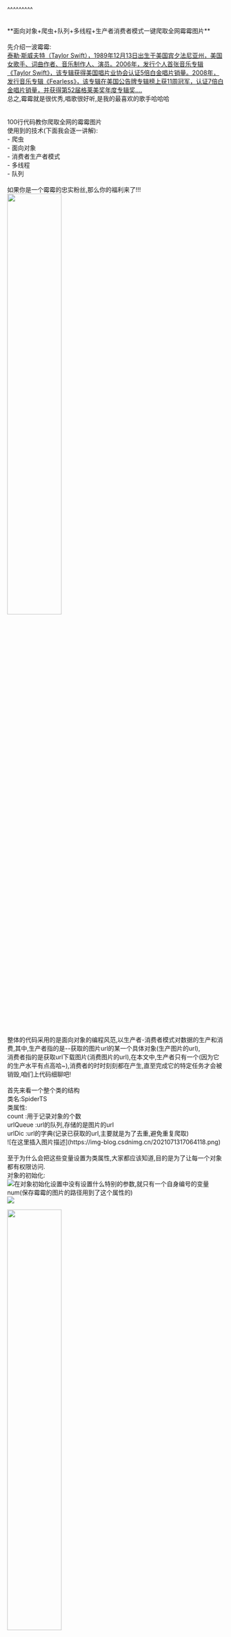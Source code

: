 
<BlogInfo title="霉粉们的福利来啦!!!!!" author="白日梦想猿" pv=0 read_times=0 pre_cost_time=1638 category="爬虫学习" tag_list="['多线程', '面向对象', '爬虫']" create_time="2021.07.13 18:33:33.932449" update_time="2021.07.13 18:33:33" />

^^^^^^^^^
<p><br>**面向对象+爬虫+队列+多线程+生产者消费者模式一键爬取全网霉霉图片**<br><br>先介绍一波霉霉:<br><a href="https://baike.baidu.com/item/%E6%B3%B0%E5%8B%92%C2%B7%E6%96%AF%E5%A8%81%E5%A4%AB%E7%89%B9/8472307?fromtitle=%E9%9C%89%E9%9C%89&amp;fromid=16200356&amp;fr=aladdin) ![在这里插入图片描述](https://img-blog.csdnimg.cn/20210713164411123.jpg?x-oss-process=image/watermark,type_ZmFuZ3poZW5naGVpdGk,shadow_10,text_aHR0cHM6Ly9ibG9nLmNzZG4ubmV0L21heF9MTEw=,size_16,color_FFFFFF,t_70#pic_center" target="_blank">泰勒·斯威夫特（Taylor Swift），1989年12月13日出生于美国宾夕法尼亚州，美国女歌手、词曲作者、音乐制作人、演员。2006年，发行个人首张音乐专辑《Taylor Swift》，该专辑获得美国唱片业协会认证5倍白金唱片销量。2008年，发行音乐专辑《Fearless》，该专辑在美国公告牌专辑榜上获11周冠军，认证7倍白金唱片销量，并获得第52届格莱美奖年度专辑奖....</a><br>总之,霉霉就是很优秀,唱歌很好听,是我的最喜欢的歌手哈哈哈<br><br><br>100行代码教你爬取全网的霉霉图片<br>使用到的技术(下面我会逐一讲解):<br> - 爬虫<br> - 面向对象<br> - 消费者生产者模式<br> - 多线程<br> - 队列<br><br>如果你是一个霉霉的忠实粉丝,那么你的福利来了!!!<br><img src="https://img-blog.csdnimg.cn/20210713164411123.jpg?x-oss-process=image/watermark,type_ZmFuZ3poZW5naGVpdGk,shadow_10,text_aHR0cHM6Ly9ibG9nLmNzZG4ubmV0L21heF9MTEw=,size_16,color_FFFFFF,t_70#pic_center" contenteditable="false" width="50%"><br>整体的代码采用的是面向对象的编程风范,以生产者-消费者模式对数据的生产和消费,其中,生产者指的是--获取的图片url的某一个具体对象(生产图片的url),<br>消费者指的是获取url下载图片(消费图片的url),在本文中,生产者只有一个(因为它的生产水平有点高哈~),消费者的时时刻刻都在产生,直至完成它的特定任务才会被销毁,咱们上代码细聊吧!<br><br>首先来看一个整个类的结构<br>类名:SpiderTS<br>类属性:<br>count :用于记录对象的个数<br>urlQueue :url的队列,存储的是图片的url<br>urlDic :url的字典(记录已获取的url,主要就是为了去重,避免重复爬取)<br>![在这里插入图片描述](https://img-blog.csdnimg.cn/2021071317064118.png)<br><br>至于为什么会把这些变量设置为类属性,大家都应该知道,目的是为了让每一个对象都有权限访问.<br>对象的初始化:<br><img src="https://img-blog.csdnimg.cn/20210713170706436.png?x-oss-process=image/watermark,type_ZmFuZ3poZW5naGVpdGk,shadow_10,text_aHR0cHM6Ly9ibG9nLmNzZG4ubmV0L21heF9MTEw=,size_16,color_FFFFFF,t_70" contenteditable="false">在对象初始化设置中没有设置什么特别的参数,就只有一个自身编号的变量num(保存霉霉的图片的路径用到了这个属性的)<br><img src="https://img-blog.csdnimg.cn/20210713170154954.png?x-oss-process=image/watermark,type_ZmFuZ3poZW5naGVpdGk,shadow_10,text_aHR0cHM6Ly9ibG9nLmNzZG4ubmV0L21heF9MTEw=,size_16,color_FFFFFF,t_70" contenteditable="false"><br></p><p><img src="https://img-blog.csdnimg.cn/20210713171446240.jpg?x-oss-process=image/watermark,type_ZmFuZ3poZW5naGVpdGk,shadow_10,text_aHR0cHM6Ly9ibG9nLmNzZG4ubmV0L21heF9MTEw=,size_16,color_FFFFFF,t_70#pic_center" contenteditable="false" width="50%"><br></p><p><br></p><p><b><font size="4">**重点来了!**</font></b><br><br>**生产者--获取图片的url**<br>首先我先声明,不管是生产者还是消费者,其实说白了都是一个爬虫,只是爬取的东西不一样而已,在这里,我用到的是selenium库,为什么用这个库呢?原因很简单,因为我难!</p><p><img src="https://img-blog.csdnimg.cn/20210713172148591.gif" contenteditable="false"><br></p><p>首先来看一下网页结构:<br><img src="https://img-blog.csdnimg.cn/20210713172356991.png?x-oss-process=image/watermark,type_ZmFuZ3poZW5naGVpdGk,shadow_10,text_aHR0cHM6Ly9ibG9nLmNzZG4ubmV0L21heF9MTEw=,size_16,color_FFFFFF,t_70" contenteditable="false" width="50%"><br>通过百度搜索霉霉的图片,然后点击到图片,就会显示霉霉的图片,当你向下滑动鼠标滚轮的时候,它会加载更多的图片,可想而知它是异步加载的,估计又是通过传递不同的参数获取不同的图片,具体是哪些参数我不想去想,具体有哪些参数我也不想去想,具体的参数是怎么变化的我也不想去想,总之,我就是不想花额外的脑子去判断这些参数的变化,有现成的selenium它不香吗?<br><img src="https://img-blog.csdnimg.cn/20210713172825423.jpg" contenteditable="false"><br></p><p>所以加载数据这部就直接走捷径了<br>再来看看要获取的url具体在哪:<br>第一层结构(div[@class="imgpage"]看到重复的类名,不用想,图片的url肯定保存在里面):<br><img src="https://img-blog.csdnimg.cn/20210713173143554.png" contenteditable="false"><br></p><p>第二层结构(ul)<br><img src="https://img-blog.csdnimg.cn/20210713173241210.png" contenteditable="false"><br></p><p>第三层结构(可想而知一定是li)<br><br>第四层结构(div[@class="imgbox"])<br>![在这里插入图片描述](https://img-blog.csdnimg.cn/20210713173510548.png)<br>最后一层层结构(a,这老东西可藏的真是深啊,包的严严实实的)<br>![在这里插入图片描述](https://img-blog.csdnimg.cn/20210713173626130.png)<br>终于掏到它老家了![在这里插入图片描述](https://img-blog.csdnimg.cn/20210713173728303.png)![在这里插入图片描述](https://img-blog.csdnimg.cn/20210713173737291.png)<br>所以xpath按理来说应该这样写:<br><br>```python<br>//div[@class="imgpage"]/ul/li/div/a/img/@data-imgurl<br>```<br>但是还是被打脸了,看是没有一丝错误的存在,但是实际上语法真的没有错,理解也是正确的,但是呢<br>![在这里插入图片描述](https://img-blog.csdnimg.cn/202107131742429.png)<br>用selenium里面自带的xpath的话,只能获取节点,而不能获取节点的属性值,所以这也是被打脸的原因<br>如果要获取节点的某一个属性值可以通过get_attribute(属性名)方法进行获取<br>如下图,我是这样获取url的值的:<br>![在这里插入图片描述](https://img-blog.csdnimg.cn/20210713174533184.png)<br>再来看看消费者的整体代码:<br><br>```python<br># 生产者 不断获取图片的url,添加到urlQueue中<br>    def crawlUrl(self):<br>        chrome = webdriver.Chrome()<br>        chrome.get(baseurl)<br>        js = 'setInterval(function(){document.documentElement.scrollTop=10000000000000000},2000)'  # 将页面拉到底部<br>        while True:<br>            chrome.execute_script(js)<br>            imgUlrList = chrome.find_elements_by_xpath('//div[@class="imgpage"]/ul/li/div/a/img')  # 节点列表<br><br>            for img in imgUlrList:<br>                imgurl = img.get_attribute('data-imgurl')  # 节点的属性值<br>                if not self.check(imgurl):  # 如果是第一次获取的该url就加入到队列中<br>                    SpiderTS.urlQueue.put(imgurl)<br>                    SpiderTS.urlDic[imgurl] = 1  # 同时记录该url已被爬取<br><br>            sleep(1)<br>```<br>整体结构就是:<br>打开图片的网页---&gt;注入js(模拟人进行向下滚动滚轮以达到加载图片的目的)---&gt;每隔一秒钟获取网页上图片的url,并且将新增的url插入到urlQueue队列的尾部<br>在添加url到队列中时用到了一个判断是否已经存在该url的check函数:<br>![在这里插入图片描述](https://img-blog.csdnimg.cn/20210713175112461.png?x-oss-process=image/watermark,type_ZmFuZ3poZW5naGVpdGk,shadow_10,text_aHR0cHM6Ly9ibG9nLmNzZG4ubmV0L21heF9MTEw=,size_16,color_FFFFFF,t_70)<br>在这里类属性:urlDic就派上了用场,它是一个字典(至于为什么用字典,原因大家也应该都知道,因为它的搜索复杂度低,效率高!),具体原理是这样的,每当获取一个新的url时,通过SpiderTS.urlDic[url]进行检索,如果有就返回该值(值为1),否则就会保存,这也是为什么用try语句的,所以实质性没有我的话会返回0,<br>![在这里插入图片描述](https://img-blog.csdnimg.cn/20210713175714251.png)<br>所以check函数的返回值的具体意义就是:<br>1:这个url不是第一次被抓取的,所以不会被再次添加到urlQueue队列中<br>0:这个url是第一次被抓取的,添加到urlQueue队列中<br>最后:<br>![在这里插入图片描述](https://img-blog.csdnimg.cn/20210713175950329.png)<br>小睡一回儿~<br>压压惊~<br>![在这里插入图片描述](https://img-blog.csdnimg.cn/20210713180112158.jpg?x-oss-process=image/watermark,type_ZmFuZ3poZW5naGVpdGk,shadow_10,text_aHR0cHM6Ly9ibG9nLmNzZG4ubmV0L21heF9MTEw=,size_16,color_FFFFFF,t_70#pic_center)<br><br>消费者--下载图片<br>消费者的原理很简单---你给我一个url,我就还你一张霉霉的美照~,还是挺大方的哈哈哈<br><br>```python<br> # 消费者 不断从urlQueue中获取url 进行图片的下载 下载完成之后 将该url添加到doneList中<br>    def downloadImg(self):<br>        url = SpiderTS.urlQueue.get()<br>        response = get(url, headers=self.headers)<br>        imgData = response.content<br><br>        with open(f'全网霉霉图片/TS{self.num}.jpg', 'wb+') as f:<br>            f.write(imgData)<br>```<br>实质上也是从队列中获取图片的url,然后进行爬取,保存到本地,是不是很简单呀~<br><br>有了生产者和消费者,咱们就来开始进行生产和消费吧!<br><br>创建生产者:<br>```python<br># 创造生产者 并让其进行生产<br>def createProducer():<br>    # 生产者爬虫<br>    producer = SpiderTS()<br>    producer.crawlUrl()<br>```<br>没方法,咋就是效率高,一个生产者够一群消费者进行消费了!<br><br>创建消费者:<br><br>```python<br># 创建消费者 并让其进行消费<br>def createCustomer():<br>    # 消费者爬虫<br>    while True:<br>        while SpiderTS.urlQueue.qsize() &gt; 0:<br>            consumer = SpiderTS()<br>            consumer.downloadImg()<br>            print('剩余:', SpiderTS.urlQueue.qsize())<br>```<br>可以看到外层循环是一个死循环,只要你供给(图片的url)还有,我就不断产生消费者进行消费.<br><br>最后,多线程让生产者和消费者分别展开各自的工作<br><br>```python<br># 使用多线程 让生产者和消费者同时进行各自的工作<br>    productThread = Thread(target=createProducer)<br>    consumeThread = Thread(target=createCustomer)<br>    productThread.start()<br>    consumeThread.start()<br><br>    productThread.join()<br>    consumeThread.join()<br>```<br>来看看具体的效果:<br>![在这里插入图片描述](https://img-blog.csdnimg.cn/20210713181439532.png?x-oss-process=image/watermark,type_ZmFuZ3poZW5naGVpdGk,shadow_10,text_aHR0cHM6Ly9ibG9nLmNzZG4ubmV0L21heF9MTEw=,size_16,color_FFFFFF,t_70)<br>![在这里插入图片描述](https://img-blog.csdnimg.cn/20210713181450989.png?x-oss-process=image/watermark,type_ZmFuZ3poZW5naGVpdGk,shadow_10,text_aHR0cHM6Ly9ibG9nLmNzZG4ubmV0L21heF9MTEw=,size_16,color_FFFFFF,t_70)<br>整体代码如下:<br><br><br></p><pre><code class="Python"><xmp>from queue import Queuefrom time import sleepfrom requests import getfrom selenium import webdriverfrom threading import Threadbaseurl = 'https://image.baidu.com/search/index?tn=baiduimage&ipn=r&ct=201326592&cl=2&fm=detail&lm=-1&hd=undefined&latest=undefined©right=undefined&st=-1&sf=2&fmq=&fm=detail&pv=&ic=undefined&nc=1&z=0&se=&showtab=0&fb=0&width=undefined&height=undefined&face=0&istype=2&ie=utf-8&word=%E9%9C%89%E9%9C%89%E5%A3%81%E7%BA%B8'class SpiderTS:count = 1 # 记录爬虫的数量urlQueue = Queue() # 存放为爬取的url# 保存所有的url 不管有没有被爬取(功能是去重) 在将新获取的url添加到队列之前,检测集合中是否已经有该url,如果有就不添加到队列中urlDic = dict()def __init__(self):self.headers = {'User-Agent': 'Mozilla/5.0 (Windows NT 10.0; WOW64) AppleWebKit/537.36 (KHTML, like Gecko) Chrome/92.0.4503.5 Safari/537.36'} # 请求头self.num = SpiderTS.count # 每一个对象各自的编号if self.num == 1:print(f'编号{self.num}的爬虫正在获取图片的url中...')SpiderTS.count += 1 # 每新建一个对象-->爬虫数量加一def __str__(self): # 爬取完成后的反馈if self.num == 1:return f'编号{self.num}的爬虫获取图片的url中完成!'else:return f'编号{self.num}的爬虫图片爬取完成!'# 生产者 不断获取图片的url,添加到urlQueue中def crawlUrl(self):chrome = webdriver.Chrome()chrome.get(baseurl)js = 'setInterval(function(){document.documentElement.scrollTop=10000000000000000},2000)' # 将页面拉到底部while True:chrome.execute_script(js)imgUlrList = chrome.find_elements_by_xpath('//div[@class="imgpage"]/ul/li/div/a/img') # 节点列表for img in imgUlrList:imgurl = img.get_attribute('data-imgurl') # 节点的属性值if not self.check(imgurl): # 如果是第一次获取的该url就加入到队列中SpiderTS.urlQueue.put(imgurl)SpiderTS.urlDic[imgurl] = 1 # 同时记录该url已被爬取sleep(1)# 检测某一条url 返回0就代表该url是第一次获取的def check(self, url):try:return SpiderTS.urlDic[url]except:return 0# 消费者 不断从urlQueue中获取url 进行图片的下载 下载完成之后 将该url添加到doneList中def downloadImg(self):url = SpiderTS.urlQueue.get()response = get(url, headers=self.headers)imgData = response.contentwith open(f'全网霉霉图片/TS{self.num}.jpg', 'wb+') as f:f.write(imgData)# 创造生产者 并让其进行生产def createProducer():# 生产者爬虫producer = SpiderTS()producer.crawlUrl()# 创建消费者 并让其进行消费def createCustomer():# 消费者爬虫while True:while SpiderTS.urlQueue.qsize() > 0:consumer = SpiderTS()consumer.downloadImg()print('剩余:', SpiderTS.urlQueue.qsize())if __name__ == '__main__':# 使用多线程 让生产者和消费者同时进行各自的工作productThread = Thread(target=createProducer)consumeThread = Thread(target=createCustomer)productThread.start()consumeThread.start()productThread.join()consumeThread.join()</xmp></code></pre><p><br><br>想亲自操刀的小伙伴可以亲自动手试试呀~<br>​<br></p>
